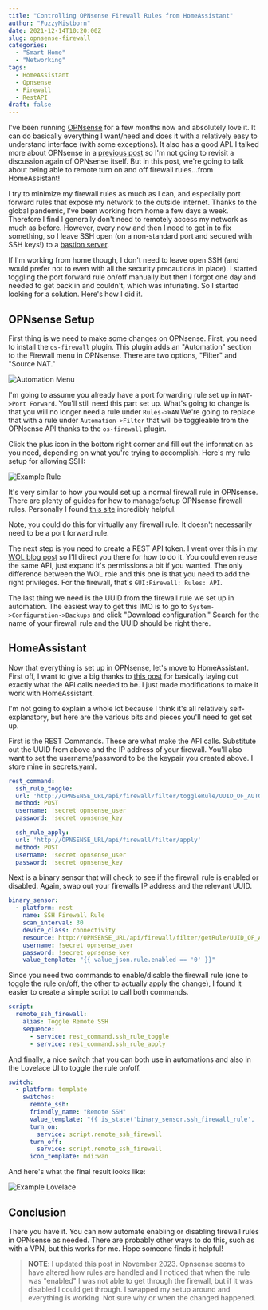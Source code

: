 ```yaml
---
title: "Controlling OPNsense Firewall Rules from HomeAssistant"
author: "FuzzyMistborn"
date: 2021-12-14T10:20:00Z
slug: opnsense-firewall
categories:
  - "Smart Home"
  - "Networking"
tags:
  - HomeAssistant
  - Opnsense
  - Firewall
  - RestAPI
draft: false
---
```


I've been running [OPNsense](https://opnsense.org/) for a few months now and absolutely love it.  It can do basically everything I want/need and does it with a relatively easy to understand interface (with some exceptions).  It also has a good API.  I talked more about OPNsense in a [previous post](https://blog.fuzzymistborn.com/opnsense-wol/) so I'm not going to revisit a discussion again of OPNsense itself.  But in this post, we're going to talk about being able to remote turn on and off firewall rules...from HomeAssistant!

I try to minimize my firewall rules as much as I can, and especially port forward rules that expose my network to the outside internet.  Thanks to the global pandemic, I've been working from home a few days a week.  Therefore I find I generally don't need to remotely access my network as much as before.  However, every now and then I need to get in to fix something, so I leave SSH open (on a non-standard port and secured with SSH keys!) to a [bastion server](https://en.wikipedia.org/wiki/Bastion_host).

If I'm working from home though, I don't need to leave open SSH (and would prefer not to even with all the security precautions in place).  I started toggling the port forward rule on/off manually but then I forgot one day and needed to get back in and couldn't, which was infuriating.  So I started looking for a solution.  Here's how I did it.

## OPNsense Setup

First thing is we need to make some changes on OPNsense.  First, you need to install the `os-firewall` plugin.  This plugin adds an "Automation" section to the Firewall menu in OPNsense.  There are two options, "Filter" and "Source NAT."  

![Automation Menu](opnsense1.png)

I'm going to assume you already have a port forwarding rule set up in `NAT->Port Forward`.  You'll still need this part set up.  What's going to change is that you will no longer need a rule under `Rules->WAN`  We're going to replace that with a rule under `Automation->Filter` that will be toggleable from the OPNsense API thanks to the `os-firewall` plugin.

Click the plus icon in the bottom right corner and fill out the information as you need, depending on what you're trying to accomplish.  Here's my rule setup for allowing SSH:

![Example Rule](opnsense2.png)

It's very similar to how you would set up a normal firewall rule in OPNsense.  There are plenty of guides for how to manage/setup OPNsense firewall rules.  Personally I found [this site](https://homenetworkguy.com/) incredibly helpful.

Note, you could do this for virtually any firewall rule.  It doesn't necessarily need to be a port forward rule.

The next step is you need to create a REST API token.  I went over this in [my WOL blog post](https://blog.fuzzymistborn.com/opnsense-wol/) so I'll direct you there for how to do it.  You could even reuse the same API, just expand it's permissions a bit if you wanted.  The only difference between the WOL role and this one is that you need to add the right privileges.  For the firewall, that's `GUI:Firewall: Rules: API`.

The last thing we need is the UUID from the firewall rule we set up in automation.  The easiest way to get this IMO is to go to `System->Configuration->Backups` and click "Download configuration."  Search for the name of your firewall rule and the UUID should be right there.

## HomeAssistant

Now that everything is set up in OPNsense, let's move to HomeAssistant.  First off, I want to give a big thanks to [this post](https://forum.opnsense.org/index.php?topic=16943.0) for basically laying out exactly what the API calls needed to be.  I just made modifications to make it work with HomeAssistant.

I'm not going to explain a whole lot because I think it's all relatively self-explanatory, but here are the various bits and pieces you'll need to get set up.

First is the REST Commands.  These are what make the API calls.  Substitute out the UUID from above and the IP address of your firewall.  You'll also want to set the username/password to be the keypair you created above.  I store mine in secrets.yaml.

```yaml
rest_command:
  ssh_rule_toggle:
  url: 'http://OPNSENSE_URL/api/firewall/filter/toggleRule/UUID_OF_AUTOMATION_RULE'
  method: POST
  username: !secret opnsense_user
  password: !secret opnsense_key

  ssh_rule_apply:
  url: 'http://OPNSENSE_URL/api/firewall/filter/apply'
  method: POST
  username: !secret opnsense_user
  password: !secret opnsense_key
 ```

Next is a binary sensor that will check to see if the firewall rule is enabled or disabled.  Again, swap out your firewalls IP address and the relevant UUID.
```yaml
binary_sensor:
  - platform: rest
    name: SSH Firewall Rule
    scan_interval: 30
    device_class: connectivity
    resource: http://OPNSENSE_URL/api/firewall/filter/getRule/UUID_OF_AUTOMATION_RULE
    username: !secret opnsense_user
    password: !secret opnsense_key
    value_template: "{{ value_json.rule.enabled == '0' }}"
 ```

Since you need two commands to enable/disable the firewall rule (one to toggle the rule on/off, the other to actually apply the change), I found it easier to create a simple script to call both commands.
```yaml
script:
  remote_ssh_firewall:
    alias: Toggle Remote SSH
    sequence:
      - service: rest_command.ssh_rule_toggle
      - service: rest_command.ssh_rule_apply
```

And finally, a nice switch that you can both use in automations and also in the Lovelace UI to toggle the rule on/off.
```yaml
switch:
  - platform: template
    switches:
      remote_ssh:
      friendly_name: "Remote SSH"
      value_template: "{{ is_state('binary_sensor.ssh_firewall_rule', 'on') }}"
      turn_on:
        service: script.remote_ssh_firewall
      turn_off:
	    service: script.remote_ssh_firewall
	  icon_template: mdi:wan
```

And here's what the final result looks like:

![Example Lovelace](hass1.png)

## Conclusion
There you have it.  You can now automate enabling or disabling firewall rules in OPNsense as needed.  There are probably other ways to do this, such as with a VPN, but this works for me.  Hope someone finds it helpful!

> **NOTE**: I updated this post in November 2023.  Opnsense seems to have altered how rules are handled and I noticed that when the rule was "enabled" I was not able to get through the firewall, but if it was disabled I could get through.  I swapped my setup around and everything is working.  Not sure why or when the changed happened.
